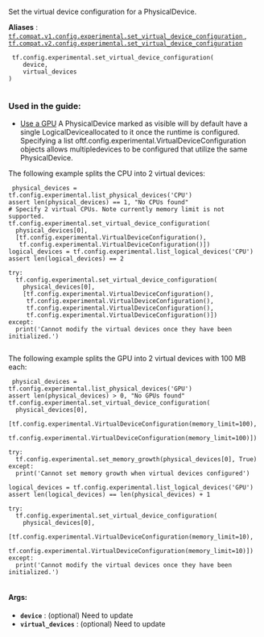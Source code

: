 Set the virtual device configuration for a PhysicalDevice.

**Aliases** : [ `tf.compat.v1.config.experimental.set_virtual_device_configuration` ](/api_docs/python/tf/config/experimental/set_virtual_device_configuration), [ `tf.compat.v2.config.experimental.set_virtual_device_configuration` ](/api_docs/python/tf/config/experimental/set_virtual_device_configuration)

```
 tf.config.experimental.set_virtual_device_configuration(
    device,
    virtual_devices
)
 
```

### Used in the guide:
- [Use a GPU](https://tensorflow.google.cn/guide/gpu)
A PhysicalDevice marked as visible will by default have a single LogicalDeviceallocated to it once the runtime is configured. Specifying a list oftf.config.experimental.VirtualDeviceConfiguration objects allows multipledevices to be configured that utilize the same PhysicalDevice.

The following example splits the CPU into 2 virtual devices:

```
 physical_devices = tf.config.experimental.list_physical_devices('CPU')
assert len(physical_devices) == 1, "No CPUs found"
# Specify 2 virtual CPUs. Note currently memory limit is not supported.
tf.config.experimental.set_virtual_device_configuration(
  physical_devices[0],
  [tf.config.experimental.VirtualDeviceConfiguration(),
   tf.config.experimental.VirtualDeviceConfiguration()])
logical_devices = tf.config.experimental.list_logical_devices('CPU')
assert len(logical_devices) == 2

try:
  tf.config.experimental.set_virtual_device_configuration(
    physical_devices[0],
    [tf.config.experimental.VirtualDeviceConfiguration(),
     tf.config.experimental.VirtualDeviceConfiguration(),
     tf.config.experimental.VirtualDeviceConfiguration(),
     tf.config.experimental.VirtualDeviceConfiguration()])
except:
  print('Cannot modify the virtual devices once they have been initialized.')
 
```

The following example splits the GPU into 2 virtual devices with 100 MB each:

```
 physical_devices = tf.config.experimental.list_physical_devices('GPU')
assert len(physical_devices) > 0, "No GPUs found"
tf.config.experimental.set_virtual_device_configuration(
  physical_devices[0],
  [tf.config.experimental.VirtualDeviceConfiguration(memory_limit=100),
   tf.config.experimental.VirtualDeviceConfiguration(memory_limit=100)])

try:
  tf.config.experimental.set_memory_growth(physical_devices[0], True)
except:
  print('Cannot set memory growth when virtual devices configured')

logical_devices = tf.config.experimental.list_logical_devices('GPU')
assert len(logical_devices) == len(physical_devices) + 1

try:
  tf.config.experimental.set_virtual_device_configuration(
    physical_devices[0],
    [tf.config.experimental.VirtualDeviceConfiguration(memory_limit=10),
     tf.config.experimental.VirtualDeviceConfiguration(memory_limit=10)])
except:
  print('Cannot modify the virtual devices once they have been initialized.')
 
```

#### Args:
- **`device`** : (optional) Need to update
- **`virtual_devices`** : (optional) Need to update
